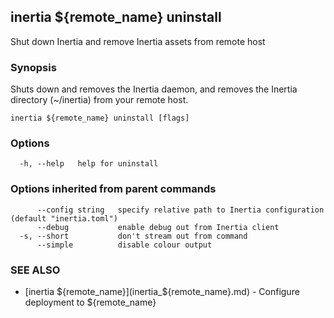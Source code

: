 ## inertia ${remote_name} uninstall

Shut down Inertia and remove Inertia assets from remote host

### Synopsis

Shuts down and removes the Inertia daemon, and removes the Inertia
directory (~/inertia) from your remote host.

```
inertia ${remote_name} uninstall [flags]
```

### Options

```
  -h, --help   help for uninstall
```

### Options inherited from parent commands

```
      --config string   specify relative path to Inertia configuration (default "inertia.toml")
      --debug           enable debug out from Inertia client
  -s, --short           don't stream out from command
      --simple          disable colour output
```

### SEE ALSO

* [inertia ${remote_name}](inertia_${remote_name}.md)	 - Configure deployment to ${remote_name}

